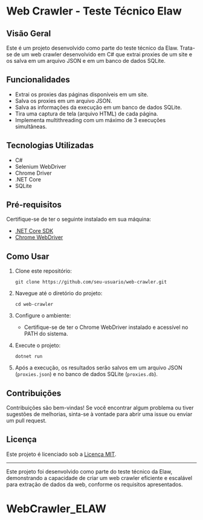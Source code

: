 # Web Crawler - Teste Técnico Elaw

## Visão Geral

Este é um projeto desenvolvido como parte do teste técnico da Elaw. Trata-se de um web crawler desenvolvido em C# que extrai proxies de um site e os salva em um arquivo JSON e em um banco de dados SQLite.

## Funcionalidades

- Extrai os proxies das páginas disponíveis em um site.
- Salva os proxies em um arquivo JSON.
- Salva as informações da execução em um banco de dados SQLite.
- Tira uma captura de tela (arquivo HTML) de cada página.
- Implementa multithreading com um máximo de 3 execuções simultâneas.

## Tecnologias Utilizadas

- C#
- Selenium WebDriver
- Chrome Driver
- .NET Core
- SQLite

## Pré-requisitos

Certifique-se de ter o seguinte instalado em sua máquina:

- [.NET Core SDK](https://dotnet.microsoft.com/download)
- [Chrome WebDriver](https://sites.google.com/a/chromium.org/chromedriver/downloads)

## Como Usar

1. Clone este repositório:

    ```
    git clone https://github.com/seu-usuario/web-crawler.git
    ```

2. Navegue até o diretório do projeto:

    ```
    cd web-crawler
    ```

3. Configure o ambiente:

   - Certifique-se de ter o Chrome WebDriver instalado e acessível no PATH do sistema.

4. Execute o projeto:

    ```
    dotnet run
    ```

5. Após a execução, os resultados serão salvos em um arquivo JSON (`proxies.json`) e no banco de dados SQLite (`proxies.db`).

## Contribuições

Contribuições são bem-vindas! Se você encontrar algum problema ou tiver sugestões de melhorias, sinta-se à vontade para abrir uma issue ou enviar um pull request.

## Licença

Este projeto é licenciado sob a [Licença MIT](LICENSE).

---

Este projeto foi desenvolvido como parte do teste técnico da Elaw, demonstrando a capacidade de criar um web crawler eficiente e escalável para extração de dados da web, conforme os requisitos apresentados.
# WebCrawler_ELAW
